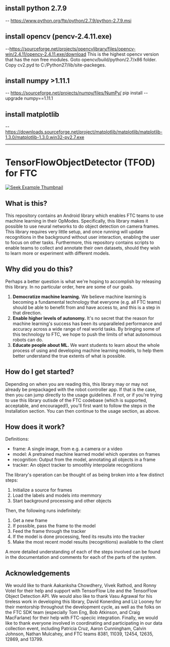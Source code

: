 ## install python 2.7.9 
   -- https://www.python.org/ftp/python/2.7.9/python-2.7.9.msi

## install opencv (pencv-2.4.11.exe)
   --https://sourceforge.net/projects/opencvlibrary/files/opencv-win/2.4.11/opencv-2.4.11.exe/download
   This is the highest opencv version that has the non free modules.
   Goto opencv/build/python/2.7/x86 folder.
   Copy cv2.pyd to C:/Python27/lib/site-packeges.

## install numpy >1.11.1 
   -- https://sourceforge.net/projects/numpy/files/NumPy/
   pip install --upgrade numpy==1.11.1

## install matplotlib 
   -- https://downloads.sourceforge.net/project/matplotlib/matplotlib/matplotlib-1.3.0/matplotlib-1.3.0.win32-py2.7.exe




-------------------------

# TensorFlowObjectDetector (TFOD) for FTC

[![Seek Example Thumbnail](https://img.youtube.com/vi/PJrMLcY_Es4/maxresdefault.jpg)](
https://www.youtube.com/watch?v=PJrMLcY_Es4&list=PL7jOvcu8grvvO54G4f0QdUCyg8loid5Wd&index=1 "Seek Example Videos")

## What is this?

This repository contains an Android library which enables FTC teams to use
machine learning in their OpModes. Specifically, this library makes it possible
to use neural networks to do object detection on camera frames. This library
requires very little setup, and once running will update recognitions in the
background without user interaction, enabling the user to focus on other tasks.
Furthermore, this repository contains scripts to enable teams to collect and
annotate their own datasets, should they wish to learn more or experiment with
different models.

## Why did you do this?

Perhaps a better question is what we're hoping to accomplish by releasing this
library. In no particular order, here are some of our goals.

1. **Democratize machine learning.** We believe machine learning is becoming a
   fundamental technology that everyone (e.g. all FTC teams) should be able to
   benefit from and have access to, and this is a step in that direction.
1. **Enable higher levels of autonomy.** It's no secret that the reason for
   machine learning's success has been its unparalleled performance and accuracy
   across a wide range of real world tasks. By bringing some of this technology
   to FTC, we hope to push the limits of what autonomous robots can do.
1. **Educate people about ML.** We want students to learn about the whole
   process of using and developing machine learning models, to help them better
   understand the true extents of what is possible.

## How do I get started?

Depending on when you are reading this, this library may or may not already be
prepackaged with the robot controller app. If that is the case, then you can
jump directly to the usage guidelines. If not, or if you're trying to use this
library outisde of the FTC codebase (which is supported, acceptable, and
encouraged!), you'll first want to follow the steps in the Installation section.
You can then continue to the usage section, as above.

## How does it work?

Definitions:
* frame: A single image, from e.g. a camera or a video
* model: A pretrained machine learned model which operates on frames
* recognition: Output from the model, annotating all objects in a frame
* tracker: An object tracker to smoothly interpolate recognitions

The library's operation can be thought of as being broken into a few distinct
steps:

1. Initialize a source for frames
1. Load the labels and models into memmory
1. Start background processing and other objects

Then, the following runs indefinitely:

1. Get a new frame
1. If possible, pass the frame to the model
1. Feed the frame through the tracker
1. If the model is done processing, feed its results into the tracker
1. Make the most recent model results (recognitions) available to the client

A more detailed understanding of each of the steps involved can be found in the
documentation and comments for each of the parts of the system.

## Acknowledgements

We would like to thank Aakanksha Chowdhery, Vivek Rathod, and Ronny Votel for
their help and support with TensorFlow Lite and the TensorFlow Object Detection
API. We would also like to thank Vasu Agrawal for his tireless work in developing
this library, David Konerding and Liz Looney for their mentorship throughout the
development cycle, as well as the folks on the FTC SDK team (especially Tom Eng,
Bob Atkinson, and Craig MacFarlane) for their help with FTC-speciic integration.
Finally, we would like to thank everyone involved in coordinating and participating
in our data collection event, including Patricia Cruz, Aaron Cunningham, Calvin Johnson,
Nathan Mulcahey, and FTC teams 8381, 11039, 12454, 12635, 12869, and 13799.
